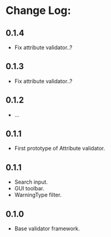 # Change Log:
## 0.1.4
- Fix attribute validator..?
## 0.1.3
- Fix attribute validator..?
## 0.1.2
- ...
## 0.1.1
- First prototype of Attribute validator.
## 0.1.1
- Search input.
- GUI toolbar.
- WarningType filter.
## 0.1.0
- Base validator framework.